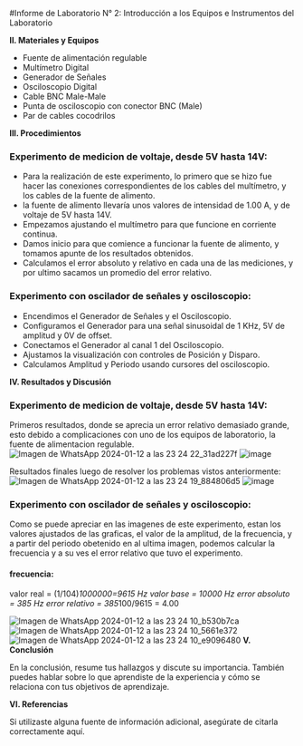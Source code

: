 
#Informe de Laboratorio N° 2: Introducción a los Equipos e Instrumentos del Laboratorio

**II. Materiales y Equipos**

- Fuente de alimentación regulable 
- Multímetro Digital 
- Generador de Señales 
- Osciloscopio Digital 
- Cable BNC Male-Male 
- Punta de osciloscopio con conector BNC (Male) 
- Par de cables cocodrilos 

**III. Procedimientos**

### Experimento de medicion de voltaje, desde 5V hasta 14V:
 - Para la realización de este experimento, lo primero que se hizo fue hacer las conexiones correspondientes de los cables del multímetro, y los cables de la fuente de alimento.
- la fuente de alimento llevaría unos valores de intensidad de 1.00 A, y de voltaje de 5V hasta 14V.
- Empezamos ajustando el multímetro para que funcione en corriente continua.
- Damos inicio para que comience a funcionar la fuente de alimento, y tomamos apunte de los resultados obtenidos.
- Calculamos el error absoluto y relativo en cada una de las mediciones, y por ultimo sacamos un promedio del error relativo.

### Experimento con oscilador de señales y osciloscopio:

- Encendimos el Generador de Señales y el Osciloscopio. 
- Configuramos el Generador para una señal sinusoidal de 1 KHz, 5V de amplitud y 0V de offset. 
- Conectamos el Generador al canal 1 del Osciloscopio. 
- Ajustamos la visualización con controles de Posición y Disparo. 
- Calculamos Amplitud y Periodo usando cursores del osciloscopio.

**IV. Resultados y Discusión**

### Experimento de medicion de voltaje, desde 5V hasta 14V:

Primeros resultados, donde se aprecia un error relativo demasiado grande, esto debido a complicaciones con uno de los equipos de laboratorio, la fuente de alimentacion regulable.
![Imagen de WhatsApp 2024-01-12 a las 23 24 22_31ad227f](https://github.com/JefHuiza/Fundamentos-de-Dise-o/assets/152218004/b941d2d4-662d-48f0-96c4-8d7388bf08ee)
![image](https://github.com/JefHuiza/Fundamentos-de-Dise-o/assets/152218004/2229c801-946d-4d65-85bb-b7d4a360713d)

Resultados finales luego de resolver los problemas vistos anteriormente:
![Imagen de WhatsApp 2024-01-12 a las 23 24 19_884806d5](https://github.com/JefHuiza/Fundamentos-de-Dise-o/assets/152218004/7d708ba7-1e71-4449-a9e5-f918e5538e73)
![image](https://github.com/JefHuiza/Fundamentos-de-Dise-o/assets/152218004/f74eb5f9-8dd8-417c-9146-a29aa294459c)

### Experimento con oscilador de señales y osciloscopio:
Como se puede apreciar en las imagenes de este experimento, estan los valores ajustados de las graficas, el valor de la amplitud, de la frecuencia, y a partir del periodo obetenido en al ultima imagen, podemos calcular la frecuencia  y a su ves el error relativo que tuvo el experimento.
#### frecuencia:
valor real = (1/104)*1000000=9615 Hz
valor base = 10000 Hz
error absoluto = 385 Hz
error relativo = 385*100/9615 = 4.00


![Imagen de WhatsApp 2024-01-12 a las 23 24 10_b530b7ca](https://github.com/JefHuiza/Fundamentos-de-Dise-o/assets/152218004/ee33a967-59d8-4f71-ab0b-d56171c47837)
![Imagen de WhatsApp 2024-01-12 a las 23 24 10_5661e372](https://github.com/JefHuiza/Fundamentos-de-Dise-o/assets/152218004/917197ce-424b-45cb-9825-21665390d551)
![Imagen de WhatsApp 2024-01-12 a las 23 24 10_e9096480](https://github.com/JefHuiza/Fundamentos-de-Dise-o/assets/152218004/4f9cd0e1-9178-4d57-aa86-1697a4815dc3)
**V. Conclusión**

En la conclusión, resume tus hallazgos y discute su importancia. También puedes hablar sobre lo que aprendiste de la experiencia y cómo se relaciona con tus objetivos de aprendizaje.

**VI. Referencias**

Si utilizaste alguna fuente de información adicional, asegúrate de citarla correctamente aquí.
